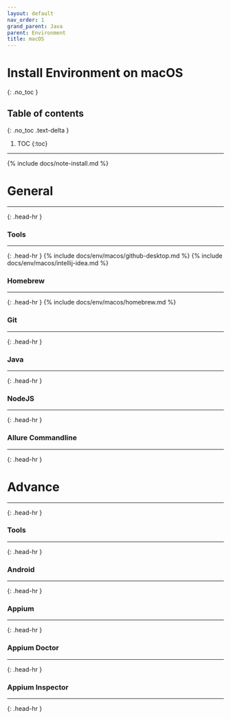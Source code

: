 ```yaml
---
layout: default
nav_order: 1
grand_parent: Java
parent: Environment
title: macOS
---
```


# Install Environment on macOS
{: .no_toc }

## Table of contents
{: .no_toc .text-delta }

1. TOC
{:toc}
---

{% include docs/note-install.md %}

# General
<hr>{: .head-hr }

### Tools
<hr>{: .head-hr }
{% include docs/env/macos/github-desktop.md %}
{% include docs/env/macos/intellij-idea.md %}

### Homebrew
<hr>{: .head-hr }
{% include docs/env/macos/homebrew.md %}

### Git
<hr>{: .head-hr }

### Java
<hr>{: .head-hr }

### NodeJS
<hr>{: .head-hr }

### Allure Commandline
<hr>{: .head-hr }

# Advance
<hr>{: .head-hr }

### Tools
<hr>{: .head-hr }

### Android
<hr>{: .head-hr }

### Appium
<hr>{: .head-hr }

### Appium Doctor
<hr>{: .head-hr }

### Appium Inspector
<hr>{: .head-hr }
